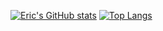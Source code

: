 [![Eric's GitHub stats](https://github-readme-stats.vercel.app/api?username=bunnygod)](https://github.com/anuraghazra/github-readme-stats)
[![Top Langs](https://github-readme-stats.vercel.app/api/top-langs/?username=bunnygod&show_icons=true&layout=compact&theme=vue)](https://github.com/anuraghazra/github-readme-stats)
